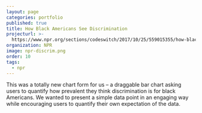 ```yaml
---
layout: page
categories: portfolio
published: true
title: How Black Americans See Discrimination
projecturl: >-
  https://www.npr.org/sections/codeswitch/2017/10/25/559015355/how-black-americans-see-discrimination
organization: NPR
image: npr-discrim.png
order: 10
tags:
  - npr
---
```

This was a totally new chart form for us – a draggable bar chart asking users to quantify how prevalent they think discrimination is for black Americans. We wanted to present a simple data point in an engaging way while encouraging users to quantify their own expectation of the data.
